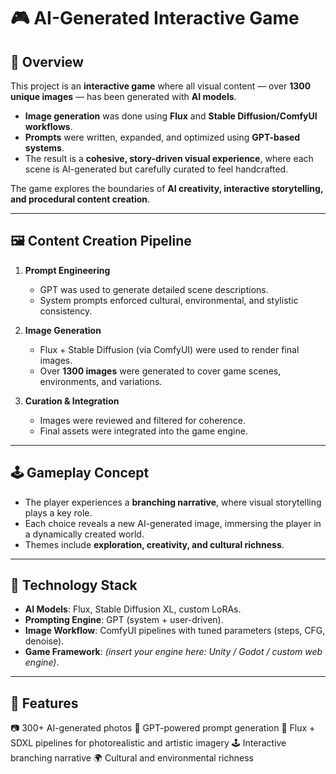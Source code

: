 # 🎮 AI-Generated Interactive Game  

## 📖 Overview  
This project is an **interactive game** where all visual content — over **1300 unique images** — has been generated with **AI models**.  
- **Image generation** was done using **Flux** and **Stable Diffusion/ComfyUI workflows**.  
- **Prompts** were written, expanded, and optimized using **GPT-based systems**.  
- The result is a **cohesive, story-driven visual experience**, where each scene is AI-generated but carefully curated to feel handcrafted.  

The game explores the boundaries of **AI creativity, interactive storytelling, and procedural content creation**.  

---

## 🖼️ Content Creation Pipeline  
1. **Prompt Engineering**  
   - GPT was used to generate detailed scene descriptions.  
   - System prompts enforced cultural, environmental, and stylistic consistency.  

2. **Image Generation**  
   - Flux + Stable Diffusion (via ComfyUI) were used to render final images.  
   - Over **1300 images** were generated to cover game scenes, environments, and variations.  

3. **Curation & Integration**  
   - Images were reviewed and filtered for coherence.  
   - Final assets were integrated into the game engine.  

---

## 🕹️ Gameplay Concept  
- The player experiences a **branching narrative**, where visual storytelling plays a key role.  
- Each choice reveals a new AI-generated image, immersing the player in a dynamically created world.  
- Themes include **exploration, creativity, and cultural richness**.  

---

## 🔧 Technology Stack  
- **AI Models**: Flux, Stable Diffusion XL, custom LoRAs.  
- **Prompting Engine**: GPT (system + user-driven).  
- **Image Workflow**: ComfyUI pipelines with tuned parameters (steps, CFG, denoise).  
- **Game Framework**: *(insert your engine here: Unity / Godot / custom web engine)*.  

---
## 🌟 Features

📷 300+ AI-generated photos
🤖 GPT-powered prompt generation
🎨 Flux + SDXL pipelines for photorealistic and artistic imagery
🕹️ Interactive branching narrative
🌍 Cultural and environmental richness